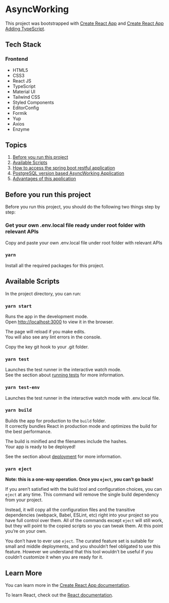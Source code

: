 # AsyncWorking

This project was bootstrapped with
[Create React App](https://github.com/facebook/create-react-app) and
[Create React App Adding TypeScript](https://create-react-app.dev/docs/adding-typescript/).

## Tech Stack

### Frontend

- HTML5
- CSS3
- React JS
- TypeScript
- Material UI
- Tailwind CSS
- Styled Components
- EditorConfig
- Formik
- Yup
- Axios
- Enzyme

## Topics

1. [Before you run this project](#Before-you-run-this-project)
2. [Available Scripts](#Available-Scripts)
3. [How to access the spring boot restful application](#How-to-access-the-spring-boot-restful-application)
4. [PostgreSQL version based AsyncWorking Application](#PostgreSQL-version-based-Tic-Tac-Toe-Application)
5. [Advantages of this application](#Advantages-of-this-application)

## Before you run this project

Before you run this project, you should do the following two things step by step:

### Get your own .env.local file ready under root folder with relevant APIs

Copy and paste your own .env.local file under root folder with relevant APIs

### `yarn`

Install all the required packages for this project.

## Available Scripts

In the project directory, you can run:

### `yarn start`

Runs the app in the development mode.\
Open [http://localhost:3000](http://localhost:3000) to view it in the browser.

The page will reload if you make edits.\
You will also see any lint errors in the console.

Copy the key git hook to your .git folder.

### `yarn test`

Launches the test runner in the interactive watch mode.\
See the section about [running tests](https://facebook.github.io/create-react-app/docs/running-tests) for more information.

### `yarn test-env`

Launches the test runner in the interactive watch mode with .env.local file.

### `yarn build`

Builds the app for production to the `build` folder.\
It correctly bundles React in production mode and optimizes the build for the best performance.

The build is minified and the filenames include the hashes.\
Your app is ready to be deployed!

See the section about [deployment](https://facebook.github.io/create-react-app/docs/deployment) for more information.

### `yarn eject`

**Note: this is a one-way operation. Once you `eject`, you can’t go back!**

If you aren’t satisfied with the build tool and configuration choices, you can `eject` at any time. This command will remove the single build dependency from your project.

Instead, it will copy all the configuration files and the transitive dependencies (webpack, Babel, ESLint, etc) right into your project so you have full control over them. All of the commands except `eject` will still work, but they will point to the copied scripts so you can tweak them. At this point you’re on your own.

You don’t have to ever use `eject`. The curated feature set is suitable for small and middle deployments, and you shouldn’t feel obligated to use this feature. However we understand that this tool wouldn’t be useful if you couldn’t customize it when you are ready for it.

## Learn More

You can learn more in the [Create React App documentation](https://facebook.github.io/create-react-app/docs/getting-started).

To learn React, check out the [React documentation](https://reactjs.org/).
